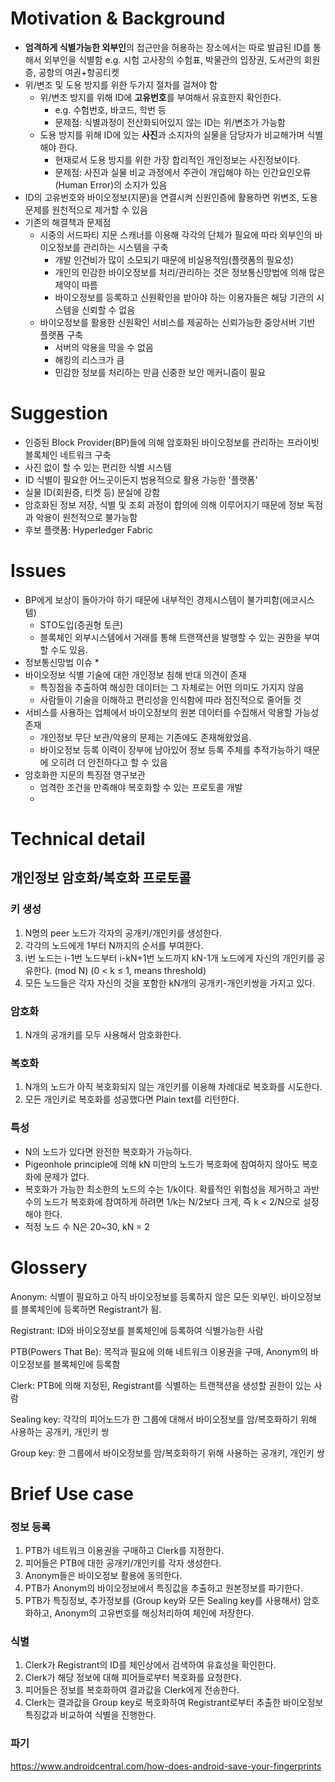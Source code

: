 # Motivation & Background

* **엄격하게 식별가능한 외부인**의 접근만을 허용하는 장소에서는 따로 발급된 ID를 통해서 외부인을 식별함
  	e.g. 시험 고사장의 수험표, 박물관의 입장권, 도서관의 회원증, 공항의 여권+항공티켓
* 위/변조 및 도용 방지를 위한 두가지 절차를 걸쳐야 함
   * 위/변조 방지를 위해 ID에 **고유번호**를 부여해서 유효한지 확인한다.
      * e.g. 수험번호, 바코드, 학번 등
      * 문제점: 식별과정이 전산화되어있지 않는 ID는 위/변조가 가능함
   * 도용 방지를 위해 ID에 있는 **사진**과 소지자의 실물을 담당자가 비교해가며 식별해야 한다.
      * 현재로서 도용 방지를 위한 가장 합리적인 개인정보는 사진정보이다.
      * 문제점: 사진과 실물 비교 과정에서 주관이 개입해야 하는 인간요인오류(Human Error)의 소지가 있음
* ID의 고유번호와 바이오정보(지문)을 연결시켜 신원인증에 활용하면 위변조, 도용 문제를 원천적으로 제거할 수 있음
* 기존의 해결책과 문제점
  * 시중의 서드파티 지문 스캐너를 이용해 각각의 단체가 필요에 따라 외부인의 바이오정보를 관리하는 시스템을 구축
    * 개발 인건비가 많이 소모되기 때문에 비실용적임(플랫폼의 필요성)
    * 개인의 민감한 바이오정보를 처리/관리하는 것은 정보통신망법에 의해 많은 제약이 따름
    * 바이오정보를 등록하고 신원확인을 받아야 하는 이용자들은 해당 기관의 시스템을 신뢰할 수 없음
  * 바이오정보를 활용한 신원확인 서비스를 제공하는 신뢰가능한 중앙서버 기반 플랫폼 구축
     * 서버의 악용을 막을 수 없음
     * 해킹의 리스크가 큼
     * 민감한 정보를 처리하는 만큼 신중한 보안 메커니즘이 필요



# Suggestion

* 인증된 Block Provider(BP)들에 의해 암호화된 바이오정보를 관리하는 프라이빗 블록체인 네트워크 구축
* 사진 없이 할 수 있는 편리한 식별 시스템
* ID 식별이 필요한 어느곳이든지 범용적으로 활용 가능한 '플랫폼'
* 실물 ID(회원증, 티켓 등) 분실에 강함
* 암호화된 정보 저장, 식별 및 조회 과정이 합의에 의해 이루어지기 때문에 정보 독점과 악용이 원천적으로 불가능함
* 후보 플랫폼: Hyperledger Fabric



# Issues

* BP에게 보상이 돌아가야 하기 때문에 내부적인 경제시스템이 불가피함(에코시스템)
  * STO도입(증권형 토큰)
  * 블록체인 외부시스템에서 거래를 통해 트랜잭션을 발행할 수 있는 권한을 부여할 수도 있음.
* 정보통신망법 이슈
  * 
* 바이오정보 식별 기술에 대한 개인정보 침해 반대 의견이 존재
  * 특징점을 추출하여 해싱한 데이터는 그 자체로는 어떤 의미도 가지지 않음
  * 사람들이 기술을 이해하고 편리성을 인식함에 따라 점진적으로 줄어들 것
* 서비스를 사용하는 업체에서 바이오정보의 원본 데이터를 수집해서 악용할 가능성 존재
  * 개인정보 무단 보관/악용의 문제는 기존에도 존재해왔었음. 
  * 바이오정보 등록 이력이 장부에 남아있어 정보 등록 주체를 추적가능하기 때문에 오히려 더 안전하다고 할 수 있음
* 암호화한 지문의 특징점 영구보관
  * 엄격한 조건을 만족해야 복호화할 수 있는 프로토콜 개발
  * 

# Technical detail

## 개인정보 암호화/복호화 프로토콜

### 키 생성

1. N명의 peer 노드가 각자의 공개키/개인키를 생성한다.
2. 각각의 노드에게 1부터 N까지의 순서를 부여한다.
3. i번 노드는 i-1번 노드부터 i-kN+1번 노드까지 kN-1개 노드에게 자신의 개인키를 공유한다. (mod N)
   (0 < k ≤ 1, means threshold)
4. 모든 노드들은 각자 자신의 것을 포함한 kN개의 공개키-개인키쌍을 가지고 있다.

### 암호화

1. N개의 공개키를 모두 사용해서 암호화한다.

### 복호화

1. N개의 노드가 아직 복호화되지 않는 개인키를 이용해 차례대로 복호화를 시도한다.
2. 모든 개인키로 복호화를 성공했다면 Plain text를 리턴한다.

### 특성

* N의 노드가 있다면 완전한 복호화가 가능하다.
* Pigeonhole principle에 의해 kN 미만의 노드가 복호화에 참여하지 않아도 복호화에 문제가 없다.
* 복호화가 가능한 최소한의 노드의 수는 1/k이다. 확률적인 위험성을 제거하고 과반수의 노드가 복호화에 참여하게 하려면 1/k는 N/2보다 크게, 즉 k < 2/N으로 설정해야 한다. 
* 적정 노드 수 N은 20~30, kN = 2

### 

# Glossery

Anonym: 식별이 필요하고 아직 바이오정보를 등록하지 않은 모든 외부인. 바이오정보를 블록체인에 등록하면 Registrant가 됨.

Registrant: ID와 바이오정보를 블록체인에 등록하여 식별가능한 사람

PTB(Powers That Be): 목적과 필요에 의해 네트워크 이용권을 구매, Anonym의 바이오정보를 블록체인에 등록함

Clerk: PTB에 의해 지정된, Registrant를 식별하는 트랜잭션을 생성할 권한이 있는 사람

Sealing key: 각각의 피어노드가 한 그룹에 대해서 바이오정보를 암/복호화하기 위해 사용하는 공개키, 개인키 쌍

Group key: 한 그룹에서 바이오정보를 암/복호화하기 위해 사용하는 공개키, 개인키 쌍



# Brief Use case

### 정보 등록

1. PTB가 네트워크 이용권을 구매하고 Clerk를 지정한다. 
2. 피어들은 PTB에 대한 공개키/개인키를 각자 생성한다.
3. Anonym들은 바이오정보 활용에 동의한다.
4. PTB가 Anonym의 바이오정보에서 특징값을 추출하고 원본정보를 파기한다.
5. PTB가 특징정보, 추가정보를 (Group key와 모든 Sealing key를 사용해서) 암호화하고, Anonym의 고유번호를 해싱처리하여 체인에 저장한다.

### 식별

1. Clerk가 Registrant의 ID를 체인상에서 검색하여 유효성을 확인한다.
2. Clerk가 해당 정보에 대해 피어들로부터 복호화를 요청한다.
3. 피어들은 정보를 복호화하여 결과값을 Clerk에게 전송한다.
4. Clerk는 결과값을 Group key로 복호화하여 Registrant로부터 추출한 바이오정보 특징값과 비교하여 식별을 진행한다.



### 파기



https://www.androidcentral.com/how-does-android-save-your-fingerprints